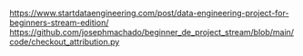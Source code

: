 https://www.startdataengineering.com/post/data-engineering-project-for-beginners-stream-edition/
https://github.com/josephmachado/beginner_de_project_stream/blob/main/code/checkout_attribution.py
